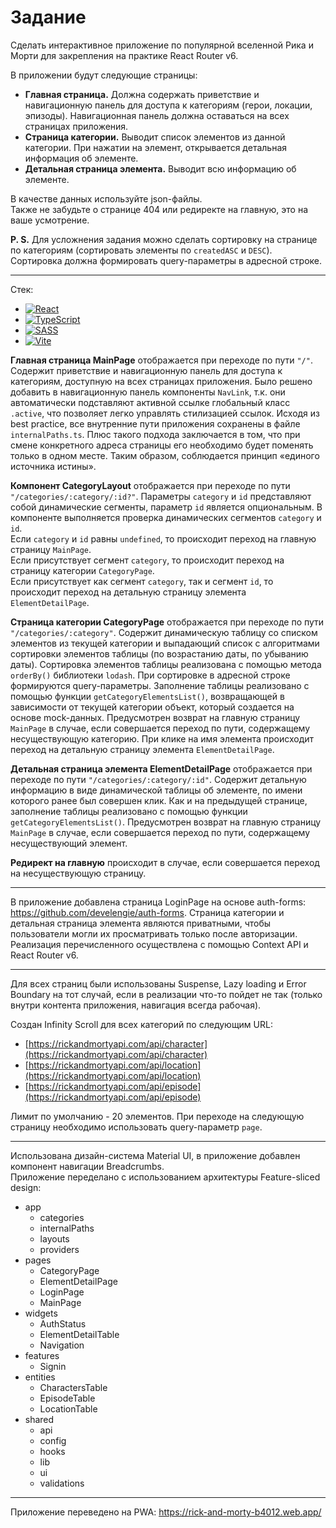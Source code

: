 # Задание
Сделать интерактивное приложение по популярной вселенной Рика и Морти для закрепления на практике React Router v6.<br>

В приложении будут следующие страницы:
 - **Главная страница.** Должна содержать приветствие и навигационную панель для доступа к категориям (герои, локации, эпизоды). Навигационная панель должна оставаться на всех страницах приложения.
 - **Страница категории.** Выводит список элементов из данной категории. При нажатии на элемент, открывается детальная информация об элементе.
 - **Детальная страница элемента.** Выводит всю информацию об элементе.

В качестве данных используйте json-файлы.<br>
Также не забудьте о странице 404 или редиректе на главную, это на ваше усмотрение.<br>

**P. S.** Для усложнения задания можно сделать сортировку на странице по категориям (сортировать элементы по `createdASC` и `DESC`). Сортировка должна формировать query-параметры в адресной строке.

<hr>

Стек:

 - <a href="https://react.dev/">![React](https://img.shields.io/badge/react-%2320232a.svg?style=for-the-badge&logo=react&logoColor=%2361DAFB)</a>
 - <a href="https://www.typescriptlang.org/">![TypeScript](https://img.shields.io/badge/typescript-%23007ACC.svg?style=for-the-badge&logo=typescript&logoColor=white)</a>
 - <a href="https://sass-lang.com/">![SASS](https://img.shields.io/badge/SASS-hotpink.svg?style=for-the-badge&logo=SASS&logoColor=white)</a>
 - <a href="https://vite.dev/">![Vite](https://img.shields.io/badge/vite-%23646CFF.svg?style=for-the-badge&logo=vite&logoColor=white)</a>

**Главная страница MainPage** отображается при переходе по пути `"/"`. Содержит приветствие и навигационную панель для доступа к категориям, доступную на всех страницах приложения. Было решено добавить в навигационную панель компоненты `NavLink`, т.к. они автоматически подставляют активной ссылке глобальный класс `.active`, что позволяет легко управлять стилизацией ссылок. Исходя из best practice, все внутренние пути приложения сохранены в файле `internalPaths.ts`. Плюс такого подхода заключается в том, что при смене конкретного адреса страницы его необходимо будет поменять только в одном месте. Таким образом, соблюдается принцип «единого источника истины».<br>

**Компонент CategoryLayout** отображается при переходе по пути `"/categories/:category/:id?"`. Параметры `category` и `id` представляют собой динамические сегменты, параметр `id` является опциональным. В компоненте выполняется проверка динамических сегментов `category` и `id`.<br>
Если `category` и `id` равны `undefined`, то происходит переход на главную страницу `MainPage`.<br>
Если присутствует сегмент `category`, то происходит переход на страницу категории `CategoryPage`.<br>
Если присутствует как сегмент `category`, так и сегмент `id`, то происходит переход на детальную страницу элемента `ElementDetailPage`.<br>

**Страница категории CategoryPage** отображается при переходе по пути `"/categories/:category"`. Содержит динамическую таблицу со списком элементов из текущей категории и выпадающий список с алгоритмами сортировки элементов таблицы (по возрастанию даты, по убыванию даты). Сортировка элементов таблицы реализована с помощью метода `orderBy()` библиотеки `lodash`. При сортировке в адресной строке формируются query-параметры. Заполнение таблицы реализовано с помощью функции `getCategoryElementsList()`, возвращающей в зависимости от текущей категории объект, который создается на основе mock-данных. Предусмотрен возврат на главную страницу `MainPage` в случае, если совершается переход по пути, содержащему несуществующую категорию. При клике на имя элемента происходит переход на детальную страницу элемента `ElementDetailPage`.<br>

**Детальная страница элемента ElementDetailPage** отображается при переходе по пути `"/categories/:category/:id"`. Содержит детальную информацию в виде динамической таблицы об элементе, по имени которого ранее был совершен клик. Как и на предыдущей странице, заполнение таблицы реализовано с помощью функции `getCategoryElementsList()`. Предусмотрен возврат на главную страницу `MainPage` в случае, если совершается переход по пути, содержащему несуществующий элемент.<br>

**Редирект на главную** происходит в случае, если совершается переход на несуществующую страницу.

<hr>

В приложение добавлена страница LoginPage на основе auth-forms: https://github.com/develengie/auth-forms. Страница категории и детальная страница элемента являются приватными, чтобы пользователи могли их просматривать только после авторизации. Реализация перечисленного осуществлена с помощью Context API и React Router v6.

<hr>

Для всех страниц были использованы Suspense, Lazy loading и Error Boundary на тот случай, если в реализации что-то пойдет не так (только внутри контента приложения, навигация всегда рабочая).<br>

Создан Infinity Scroll для всех категорий по следующим URL:
 - [https://rickandmortyapi.com/api/character](https://rickandmortyapi.com/api/character)
 - [https://rickandmortyapi.com/api/location](https://rickandmortyapi.com/api/location)
 - [https://rickandmortyapi.com/api/episode](https://rickandmortyapi.com/api/episode)

Лимит по умолчанию - 20 элементов. При переходе на следующую страницу необходимо использовать query-параметр `page`.

<hr>

Использована дизайн-система Material UI, в приложение добавлен компонент навигации Breadcrumbs.<br>
Приложение переделано с использованием архитектуры Feature-sliced design:
- app
    - categories
    - internalPaths
    - layouts
    - providers
 - pages
    - CategoryPage
    - ElementDetailPage
    - LoginPage
    - MainPage
 - widgets
    - AuthStatus
    - ElementDetailTable
    - Navigation
 - features
    - Signin
 - entities
    - CharactersTable
    - EpisodeTable
    - LocationTable
 - shared
    - api
    - config
    - hooks
    - lib
    - ui
    - validations

<hr>

Приложение переведено на PWA: https://rick-and-morty-b4012.web.app/
